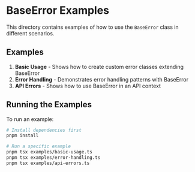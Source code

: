 # BaseError Examples

This directory contains examples of how to use the `BaseError` class in different scenarios.

## Examples

1. **Basic Usage** - Shows how to create custom error classes extending BaseError
2. **Error Handling** - Demonstrates error handling patterns with BaseError
3. **API Errors** - Shows how to use BaseError in an API context

## Running the Examples

To run an example:

```bash
# Install dependencies first
pnpm install

# Run a specific example
pnpm tsx examples/basic-usage.ts
pnpm tsx examples/error-handling.ts
pnpm tsx examples/api-errors.ts
```
